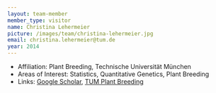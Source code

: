 ```yaml
---
layout: team-member
member_type: visitor
name: Christina Lehermeier
picture: /images/team/christina-lehermeier.jpg
email: christina.lehermeier@tum.de
year: 2014
---
```


- Affiliation: Plant Breeding, Technische Universität München
- Areas of Interest: Statistics, Quantitative Genetics, Plant Breeding
- Links: [Google Scholar](http://scholar.google.de/citations?user=YhpaEaYAAAAJ&hl=de&oi=ao), [TUM Plant Breeding](http://www.plantbreeding.wzw.tum.de/index.php?id=66&L=1)
